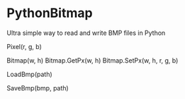 # PythonBitmap
Ultra simple way to read and write BMP files in Python

Pixel(r, g, b)

Bitmap(w, h)
  Bitmap.GetPx(w, h)
  Bitmap.SetPx(w, h, r, g, b)

LoadBmp(path)

SaveBmp(bmp, path)
